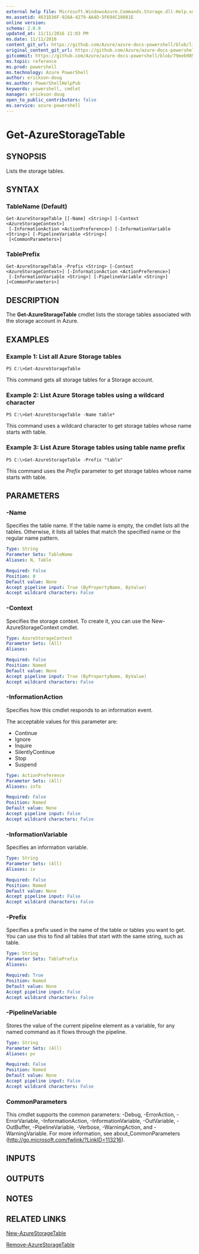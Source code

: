 ```yaml
---
external help file: Microsoft.WindowsAzure.Commands.Storage.dll-Help.xml
ms.assetid: 4631D36F-926A-4279-AA4D-5F694C18081E
online version: 
schema: 2.0.0
updated_at: 11/11/2016 11:03 PM
ms.date: 11/11/2016
content_git_url: https://github.com/Azure/azure-docs-powershell/blob/live/azureps-cmdlets-docs/Storage/Azure.Storage/v2.3.0/Get-AzureStorageTable.md
original_content_git_url: https://github.com/Azure/azure-docs-powershell/blob/live/azureps-cmdlets-docs/Storage/Azure.Storage/v2.3.0/Get-AzureStorageTable.md
gitcommit: https://github.com/Azure/azure-docs-powershell/blob/79eeb985ea480979357fb4695832a0c3d29a48bf/azureps-cmdlets-docs/Storage/Azure.Storage/v2.3.0/Get-AzureStorageTable.md
ms.topic: reference
ms.prod: powershell
ms.technology: Azure PowerShell
author: erickson-doug
ms.author: PowerShellHelpPub
keywords: powershell, cmdlet
manager: erickson-doug
open_to_public_contributors: false
ms.service: azure-powershell
---
```


# Get-AzureStorageTable

## SYNOPSIS
Lists the storage tables.

## SYNTAX

### TableName (Default)
```
Get-AzureStorageTable [[-Name] <String>] [-Context <AzureStorageContext>]
 [-InformationAction <ActionPreference>] [-InformationVariable <String>] [-PipelineVariable <String>]
 [<CommonParameters>]
```

### TablePrefix
```
Get-AzureStorageTable -Prefix <String> [-Context <AzureStorageContext>] [-InformationAction <ActionPreference>]
 [-InformationVariable <String>] [-PipelineVariable <String>] [<CommonParameters>]
```

## DESCRIPTION
The **Get-AzureStorageTable** cmdlet lists the storage tables associated with the storage account in Azure.

## EXAMPLES

### Example 1: List all Azure Storage tables
```
PS C:\>Get-AzureStorageTable
```

This command gets all storage tables for a Storage account.

### Example 2: List Azure Storage tables using a wildcard character
```
PS C:\>Get-AzureStorageTable -Name table*
```

This command uses a wildcard character to get storage tables whose name starts with table.

### Example 3: List Azure Storage tables using table name prefix
```
PS C:\>Get-AzureStorageTable -Prefix "table"
```

This command uses the *Prefix* parameter to get storage tables whose name starts with table.

## PARAMETERS

### -Name
Specifies the table name.
If the table name is empty, the cmdlet lists all the tables.
Otherwise, it lists all tables that match the specified name or the regular name pattern.

```yaml
Type: String
Parameter Sets: TableName
Aliases: N, Table

Required: False
Position: 0
Default value: None
Accept pipeline input: True (ByPropertyName, ByValue)
Accept wildcard characters: False
```

### -Context
Specifies the storage context.
To create it, you can use the New-AzureStorageContext cmdlet.

```yaml
Type: AzureStorageContext
Parameter Sets: (All)
Aliases: 

Required: False
Position: Named
Default value: None
Accept pipeline input: True (ByPropertyName, ByValue)
Accept wildcard characters: False
```

### -InformationAction
Specifies how this cmdlet responds to an information event.

The acceptable values for this parameter are:

- Continue
- Ignore
- Inquire
- SilentlyContinue
- Stop
- Suspend

```yaml
Type: ActionPreference
Parameter Sets: (All)
Aliases: infa

Required: False
Position: Named
Default value: None
Accept pipeline input: False
Accept wildcard characters: False
```

### -InformationVariable
Specifies an information variable.

```yaml
Type: String
Parameter Sets: (All)
Aliases: iv

Required: False
Position: Named
Default value: None
Accept pipeline input: False
Accept wildcard characters: False
```

### -Prefix
Specifies a prefix used in the name of the table or tables you want to get.
You can use this to find all tables that start with the same string, such as table.

```yaml
Type: String
Parameter Sets: TablePrefix
Aliases: 

Required: True
Position: Named
Default value: None
Accept pipeline input: False
Accept wildcard characters: False
```

### -PipelineVariable
Stores the value of the current pipeline element as a variable, for any named command as it flows through the pipeline.

```yaml
Type: String
Parameter Sets: (All)
Aliases: pv

Required: False
Position: Named
Default value: None
Accept pipeline input: False
Accept wildcard characters: False
```

### CommonParameters
This cmdlet supports the common parameters: -Debug, -ErrorAction, -ErrorVariable, -InformationAction, -InformationVariable, -OutVariable, -OutBuffer, -PipelineVariable, -Verbose, -WarningAction, and -WarningVariable. For more information, see about_CommonParameters (http://go.microsoft.com/fwlink/?LinkID=113216).

## INPUTS

## OUTPUTS

## NOTES

## RELATED LINKS

[New-AzureStorageTable](xref:Storage/Azure.Storage/v2.3.0/New-AzureStorageTable.md)

[Remove-AzureStorageTable](xref:Storage/Azure.Storage/v2.3.0/Remove-AzureStorageTable.md)


